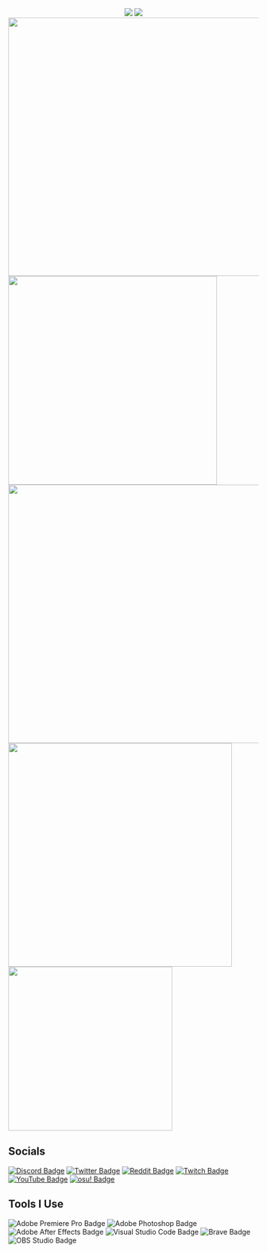 <div align = "center">
<!--Banner-->
<img src="https://capsule-render.vercel.app/api?type=waving&color=black&height=200&section=header" />

<!--Text-->
<img src = "https://readme-typing-svg.herokuapp.com?font=Poppins&size=30&duration=4000&color=F7F7F7&center=true&vCenter=true&height=70&lines=Hello+There!;Welcome+to+my+Profile"/>
</div>

<img width=520vw align=top src = "https://github-readme-stats-itstatsuya.vercel.app/api?username=itstatsuya&&show_icons=true&title_color=f7f9f7&icon_color=ffffff&text_color=f7f9f7&bg_color=000000&border_radius=10&count_private=true&border_color=0000"/>

<img width=420vw align=top src="https://corellanstoma-github-readme-stats.vercel.app/api?username=CorellanStoma&custom_title=My Stats&show_icons=true&hide_border=true&bg_color=2E343E&title_color=CD0952&text_color=C0C6DB&icon_color=CD0952&border_radius=12&role=OWNER,COLLABORATOR"/>

<!--Stats-->
<!--<img width=520vw align=top src = "https://github-readme-stats.vercel.app/api?username=ItsTatsuya&&show_icons=true&title_color=f7f9f7&icon_color=ffffff&text_color=f7f9f7&bg_color=000000&border_radius=10&custom_title=Profile Stats&count_private=true&border_color=0000" />-->

<!--Streak Stats-->
<img width=520vw align=top src = "https://github-readme-streak-stats.herokuapp.com?user=ItsTatsuya&theme=graywhite&date_format=j%20M%5B%20Y%5D&background=000000&stroke=FFFFFF&border=0000&ring=FFFFFF&fire=FFFFFF&currStreakNum=FFFFFF&sideNums=FFFFFF&currStreakLabel=FFFFFF&sideLabels=FFFFFF&dates=FFFFFF"/>

<!--Discord Lanyard-->
<img width=450vw align=top src = "https://lanyard.cnrad.dev/api/427729150569218049?theme=dark&bg=000000"/>

<!--Top Languages-->
<img  width= 330 align=top src = "https://github-readme-stats.vercel.app/api/top-langs/?username=itstatsuya&title_color=f7f9f7&text_color=f7f9f7&bg_color=000000&icon_color=ffffff&border_radius=10&border_color=0000"/> 

## Socials
[![Discord Badge](https://img.shields.io/badge/Discord-5865F2?logo=discord&logoColor=ffffff&color=000000&style=for-the-badge)](https://discord.com/users/427729150569218049)
[![Twitter Badge](https://img.shields.io/badge/Twitter-1DA1F2?logo=twitter&logoColor=ffffff&color=000000&style=for-the-badge)](https://twitter.com/ItsTatsuya)
[![Reddit Badge](https://img.shields.io/badge/Reddit-FF4500?logo=reddit&logoColor=ffffff&color=000000&style=for-the-badge)](https://www.reddit.com/user/Its_Tatsuya)
[![Twitch Badge](https://img.shields.io/badge/Twitch-9146FF?logo=twitch&logoColor=ffffff&color=000000&style=for-the-badge)](https://www.twitch.tv/its_tatsuya)
[![YouTube Badge](https://img.shields.io/badge/YouTube-F00?logo=youtube&logoColor=ffffff&color=000000&style=for-the-badge)](https://www.youtube.com/channel/UCJjiIOsGtoDHzPvovYAT3XQ)
[![osu! Badge](https://img.shields.io/badge/osu!-F6A?logo=osu&logoColor=ffffff&color=000000&style=for-the-badge)](https://osu.ppy.sh/users/20126160/osu)

## Tools I Use
![Adobe Premiere Pro Badge](https://img.shields.io/badge/Adobe%20Premiere%20Pro-99F?logo=adobepremierepro&logoColor=ffffff&color=000000&style=for-the-badge)
![Adobe Photoshop Badge](https://img.shields.io/badge/Adobe%20Photoshop-31A8FF?logo=adobephotoshop&logoColor=ffffff&color=000000&style=for-the-badge)
![Adobe After Effects Badge](https://img.shields.io/badge/Adobe%20After%20Effects-99F?logo=adobeaftereffects&logoColor=ffffff&color=000000&style=for-the-badge)
![Visual Studio Code Badge](https://img.shields.io/badge/Visual%20Studio%20Code-007ACC?logo=visualstudiocode&logoColor=ffffff&color=000000&style=for-the-badge)
![Brave Badge](https://img.shields.io/badge/Brave-FB542B?logo=brave&logoColor=ffffff&color=000000&style=for-the-badge)
![OBS Studio Badge](https://img.shields.io/badge/OBS%20Studio-302E31?logo=obsstudio&logoColor=ffffff&color=000000&style=for-the-badge)
